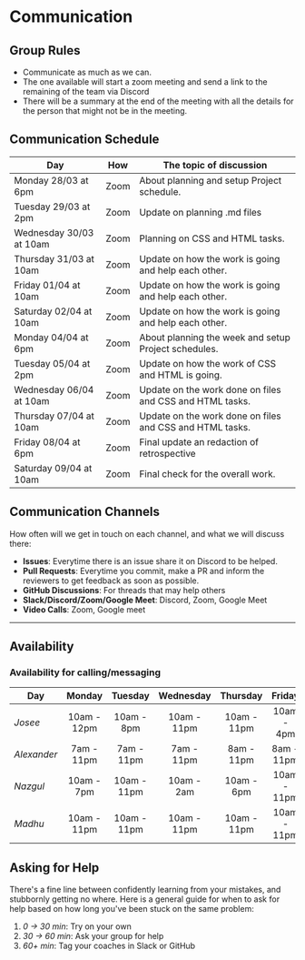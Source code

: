 # Communication

## Group Rules

<!-- any general rules you'd like to set for your group? -->

- Communicate as much as we can.
- The one available will start a zoom meeting and send a link to the remaining
  of the team via Discord
- There will be a summary at the end of the meeting with all the details for the
  person that might not be in the meeting.

## Communication Schedule

| Day                     | How  | The topic of discussion                                  |
| ----------------------- | :--: | -------------------------------------------------------- |
| Monday 28/03 at 6pm     | Zoom | About planning and setup Project schedule.               |
| Tuesday 29/03 at 2pm    | Zoom | Update on planning .md files                             |
| Wednesday 30/03 at 10am | Zoom | Planning on CSS and HTML tasks.                          |
| Thursday 31/03 at 10am  | Zoom | Update on how the work is going and help each other.     |
| Friday 01/04 at 10am    | Zoom | Update on how the work is going and help each other.     |
| Saturday 02/04 at 10am  | Zoom | Update on how the work is going and help each other.     |
| Monday 04/04 at 6pm     | Zoom | About planning the week and setup Project schedules.     |
| Tuesday 05/04 at 2pm    | Zoom | Update on how the work of CSS and HTML is going.         |
| Wednesday 06/04 at 10am | Zoom | Update on the work done on files and CSS and HTML tasks. |
| Thursday 07/04 at 10am  | Zoom | Update on the work done on files and CSS and HTML tasks. |
| Friday 08/04 at 6pm     | Zoom | Final update an redaction of retrospective               |
| Saturday 09/04 at 10am  | Zoom | Final check for the overall work.                        |

## Communication Channels

How often will we get in touch on each channel, and what we will discuss there:

- **Issues**: Everytime there is an issue share it on Discord to be helped.
- **Pull Requests**: Everytime you commit, make a PR and inform the reviewers to
  get feedback as soon as possible.
- **GitHub Discussions**: For threads that may help others
- **Slack/Discord/Zoom/Google Meet**: Discord, Zoom, Google Meet
- **Video Calls**: Zoom, Google meet

---

## Availability

### Availability for calling/messaging

| Day         |   Monday    |   Tuesday   |  Wednesday  |  Thursday   |   Friday    |   Saturday   |
| ----------- | :---------: | :---------: | :---------: | :---------: | :---------: | :----------: |
| _Josee_     | 10am - 12pm | 10am - 8pm  | 10am - 11pm | 10am - 11pm | 10am - 4pm  | 10am - 12pm  |
| _Alexander_ | 7am - 11pm  | 7am - 11pm  | 7am - 11pm  | 8am - 11pm  | 8am - 11pm  |  8am - 11pm  |
| _Nazgul_    | 10am - 7pm  | 10am - 11pm | 10am - 2am  | 10am - 6pm  | 10am - 11pm | 10am - 11pm  |
| _Madhu_     | 10am - 11pm | 10am - 11pm | 10am - 11pm | 10am - 11pm | 10am - 11pm | 10 am - 11pm |

## Asking for Help

There's a fine line between confidently learning from your mistakes, and
stubbornly getting no where. Here is a general guide for when to ask for help
based on how long you've been stuck on the same problem:

1. _0 -> 30 min_: Try on your own
2. _30 -> 60 min_: Ask your group for help
3. _60+ min_: Tag your coaches in Slack or GitHub
